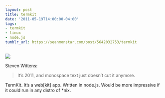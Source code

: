 ```yaml
---
layout: post
title: termkit
date: '2011-05-19T14:00:00-04:00'
tags:
- termkit
- linux
- node.js
tumblr_url: https://seanmonstar.com/post/5642032753/termkit
---
```

 ![](https://64.media.tumblr.com/tumblr_llfk2zkaQH1qzhan1o1_500.png)  

Steven Wittens:

> It’s 2011, and monospace text just doesn’t cut it anymore.

TermKit. It’s a web[kit] app. Written in node.js. Would be more impressive if it could run in any distro of \*nix.

